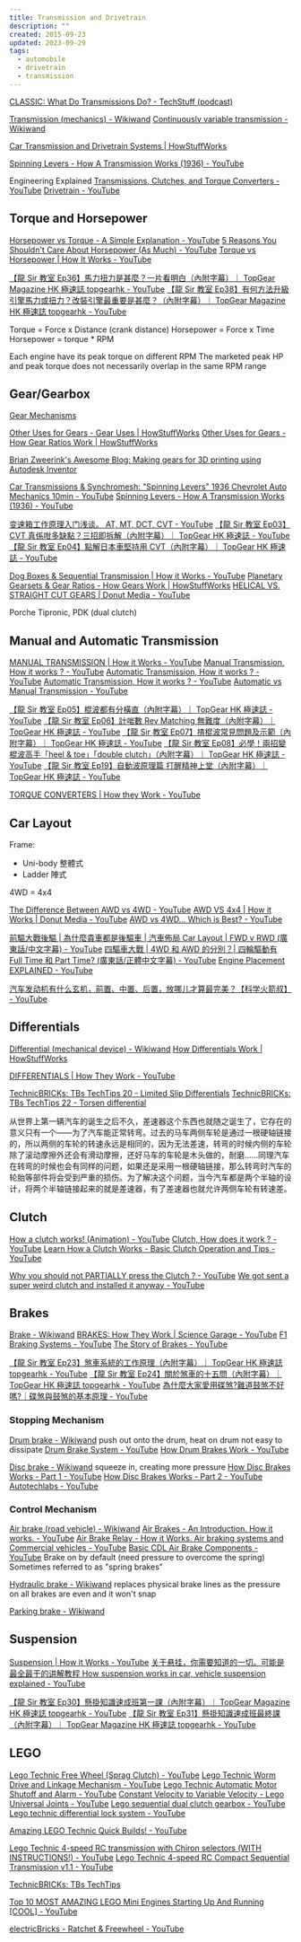 ```yaml
---
title: Transmission and Drivetrain
description: ""
created: 2015-09-23
updated: 2023-09-29
tags:
  - automobile
  - drivetrain
  - transmission
---
```


[CLASSIC: What Do Transmissions Do? - TechStuff (podcast)](https://player.fm/series/techstuff/classic-what-do-transmissions-do)

[Transmission (mechanics) - Wikiwand](<http://www.wikiwand.com/en/Transmission_(mechanics)>)
[Continuously variable transmission - Wikiwand](https://www.wikiwand.com/en/Continuously_variable_transmission)

[Car Transmission and Drivetrain Systems | HowStuffWorks](https://auto.howstuffworks.com/car-transmission-drivetrain-systems-channel.htm)

[Spinning Levers - How A Transmission Works (1936) - YouTube](https://www.youtube.com/watch?v=JOLtS4VUcvQ)

Engineering Explained
[Transmissions, Clutches, and Torque Converters - YouTube](https://www.youtube.com/playlist?list=PL7B5B6479699EB204)
[Drivetrain - YouTube](https://www.youtube.com/playlist?list=PLF4308E6ED64AEE88)

## Torque and Horsepower

[Horsepower vs Torque - A Simple Explanation - YouTube](https://www.youtube.com/watch?v=u-MH4sf5xkY)
[5 Reasons You Shouldn't Care About Horsepower (As Much) - YouTube](https://www.youtube.com/watch?v=mUO5bp-wyLU)
[Torque vs Horsepower | How It Works - YouTube](https://www.youtube.com/watch?v=mRROa_plpTc)

[【龍 Sir 教室 Ep36】馬力扭力是甚麼？一片看明白（內附字幕）｜ TopGear Magazine HK 極速誌 topgearhk - YouTube](https://www.youtube.com/watch?v=-763x880ifA)
[【龍 Sir 教室 Ep38】有何方法升級引擎馬力或扭力？改裝引擎最重要是甚麼？（內附字幕）｜ TopGear Magazine HK 極速誌 topgearhk - YouTube](https://www.youtube.com/watch?v=AoSVcuCkUE8)

Torque = Force x Distance (crank distance)
Horsepower = Force x Time
Horsepower = torque \* RPM

Each engine have its peak torque on different RPM
The marketed peak HP and peak torque does not necessarily overlap in the same RPM range

## Gear/Gearbox

[Gear Mechanisms](http://www.mekanizmalar.com/menu-gear.html)

[Other Uses for Gears - Gear Uses | HowStuffWorks](https://auto.howstuffworks.com/gears3.htm)
[Other Uses for Gears - How Gear Ratios Work | HowStuffWorks](https://science.howstuffworks.com/transport/engines-equipment/gear-ratio4.htm)

[Brian Zweerink's Awesome Blog: Making gears for 3D printing using Autodesk Inventor](http://brianzawesomeblog.blogspot.com/2018/01/making-gears-for-3d-printing-using.html)

[Car Transmissions & Synchromesh: "Spinning Levers" 1936 Chevrolet Auto Mechanics 10min - YouTube](https://www.youtube.com/watch?v=aFvj6RQOLtM)
[Spinning Levers - How A Transmission Works (1936) - YouTube](https://www.youtube.com/watch?v=JOLtS4VUcvQ)

[变速箱工作原理入门浅谈。 AT, MT, DCT, CVT - YouTube](https://www.youtube.com/watch?v=-xTBblW1ESM)
[【龍 Sir 教室 Ep03】CVT 真係咁多缺點？三招即拆解（內附字幕）｜ TopGear HK 極速誌 - YouTube](https://www.youtube.com/watch?v=MR9OFefMfv4)
[【龍 Sir 教室 Ep04】點解日本車堅持用 CVT（內附字幕）｜ TopGear HK 極速誌 - YouTube](https://www.youtube.com/watch?v=cAyumBtjoks)

[Dog Boxes & Sequential Transmission | How it Works - YouTube](https://www.youtube.com/watch?v=RikzgmPvmnE)
[Planetary Gearsets & Gear Ratios - How Gears Work | HowStuffWorks](https://science.howstuffworks.com/transport/engines-equipment/gear7.htm)
[HELICAL VS. STRAIGHT CUT GEARS | Donut Media - YouTube](https://www.youtube.com/watch?v=Zy4kYFWZ1_g)

Porche Tipronic, PDK (dual clutch)

## Manual and Automatic Transmission

[MANUAL TRANSMISSION | How it Works - YouTube](https://www.youtube.com/watch?v=h50yIRZzPGU)
[Manual Transmission, How it works ? - YouTube](https://www.youtube.com/watch?v=wCu9W9xNwtI)
[Automatic Transmission, How it works ? - YouTube](https://www.youtube.com/watch?v=Ugao6jTyM7k)
[Automatic Transmission, How it works ? - YouTube](https://www.youtube.com/watch?v=u_y1S8C0Hmc)
[Automatic vs Manual Transmission - YouTube](https://www.youtube.com/watch?v=auQgOtveQi0)

[【龍 Sir 教室 Ep05】棍波都有分橫直（內附字幕）｜ TopGear HK 極速誌 - YouTube](https://www.youtube.com/watch?v=n63zcCRMLIU)
[【龍 Sir 教室 Ep06】計啱數 Rev Matching 無難度（內附字幕）｜ TopGear HK 極速誌 - YouTube](https://www.youtube.com/watch?v=brXAWJ7nnEE)
[【龍 Sir 教室 Ep07】揸棍波常見問題及示範（內附字幕）｜ TopGear HK 極速誌 - YouTube](https://www.youtube.com/watch?v=ZMM4eTLKnnk)
[【龍 Sir 教室 Ep08】必學！兩招變棍波高手「heel & toe」「double clutch」（內附字幕）｜ TopGear HK 極速誌 - YouTube](https://www.youtube.com/watch?v=yoFTVM6w8so)
[【龍 Sir 教室 Ep19】自動波原理篇 打醒精神上堂（內附字幕）｜ TopGear HK 極速誌 - YouTube](https://www.youtube.com/watch?v=Rjw7pXHGPhg)

[TORQUE CONVERTERS | How they Work - YouTube](https://www.youtube.com/watch?v=PI2RPGcKdPA)

## Car Layout

Frame:

- Uni-body 整體式
- Ladder 陣式

4WD = 4x4

[The Difference Between AWD vs 4WD - YouTube](https://www.youtube.com/watch?v=rHMDtEPeuQM)
[AWD VS 4x4 | How it Works | Donut Media - YouTube](https://www.youtube.com/watch?v=JUqSSD0rkbU)
[AWD vs 4WD... Which is Best? - YouTube](https://www.youtube.com/watch?v=7xlKfwDPV9M)

[前驅大戰後驅 | 為什麼貴車都是後驅車 | 汽車佈局 Car Layout | FWD v RWD (廣東話/中文字幕) - YouTube](https://www.youtube.com/watch?v=Ojsu2nDbDls)
[四驅車大戰 | 4WD 和 AWD 的分別？| 四輪驅動有 Full Time 和 Part Time? (廣東話/正體中文字幕) - YouTube](https://www.youtube.com/watch?v=7KvhWx5Phx8)
[Engine Placement EXPLAINED - YouTube](https://www.youtube.com/watch?v=SiOSbHo2dvk)

[汽车发动机有什么玄机，前置、中置、后置，放哪儿才算最完美？【科学火箭叔】 - YouTube](https://www.youtube.com/watch?v=YQNxuCMj7hU)

## Differentials

[Differential (mechanical device) - Wikiwand](<https://www.wikiwand.com/en/Differential_(mechanical_device)>)
[How Differentials Work | HowStuffWorks](https://auto.howstuffworks.com/differential.htm)

[DIFFERENTIALS | How They Work - YouTube](https://www.youtube.com/watch?v=85CA4_cgZ5U)

[TechnicBRICKs: TBs TechTips 20 - Limited Slip Differentials](http://www.technicbricks.com/2009/02/tbs-techtips-20-limited-slip.html)
[TechnicBRICKs: TBs TechTips 22 - Torsen differential](http://www.technicbricks.com/2009/03/tbs-techtips-22-torsen-differential.html)

从世界上第一辆汽车的诞生之后不久，差速器这个东西也就随之诞生了，它存在的意义只有一个——为了汽车能正常转弯。过去的马车两侧车轮是通过一根硬轴链接的，所以两侧的车轮的转速永远是相同的，因为无法差速，转弯的时候内侧的车轮除了滚动摩擦外还会有滑动摩擦，还好马车的车轮是木头做的，耐磨……同理汽车在转弯的时候也会有同样的问题，如果还是采用一根硬轴链接，那么转弯时汽车的轮胎等部件将会受到严重的损伤。为了解决这个问题，当今汽车都是两个半轴的设计，将两个半轴链接起来的就是差速器，有了差速器也就允许两侧车轮有转速差。

## Clutch

[How a clutch works! (Animation) - YouTube](https://www.youtube.com/watch?v=pqF-aBtTBnY)
[Clutch, How does it work ? - YouTube](https://www.youtube.com/watch?v=devo3kdSPQY)
[Learn How a Clutch Works - Basic Clutch Operation and Tips - YouTube](https://www.youtube.com/watch?v=9UmrCl2nLKM)

[Why you should not PARTIALLY press the Clutch ? - YouTube](https://www.youtube.com/watch?v=_hKvS6xTC0E)
[We got sent a super weird clutch and installed it anyway - YouTube](https://www.youtube.com/watch?v=Jnfkdm_wGAs)

## Brakes

[Brake - Wikiwand](https://www.wikiwand.com/en/Brake)
[BRAKES: How They Work | Science Garage - YouTube](https://www.youtube.com/watch?v=6H7nwlT_qNY)
[F1 Braking Systems - YouTube](https://www.youtube.com/watch?v=0ykCdaRzn5g)
[The Story of Brakes - YouTube](https://www.youtube.com/watch?v=Z-F3NDGeu2s)

[【龍 Sir 教室 Ep23】煞車系統的工作原理（內附字幕）｜ TopGear HK 極速誌 topgearhk - YouTube](https://www.youtube.com/watch?v=q9UaJfePFX4)
[【龍 Sir 教室 Ep24】關於煞車的十五問（內附字幕）｜ TopGear HK 極速誌 topgearhk - YouTube](https://www.youtube.com/watch?v=ovFpXQ9fG1Q)
[為什麼大家愛用碟煞?難道鼓煞不好嗎?｜碟煞與鼓煞的基本原理 - YouTube](https://www.youtube.com/watch?v=fPLFSn9w2pQ)

### Stopping Mechanism

[Drum brake - Wikiwand](https://www.wikiwand.com/en/Drum_brake) push out onto the drum, heat on drum not easy to dissipate
[Drum Brake System - YouTube](https://www.youtube.com/watch?v=g5n8OqS1Fow)
[How Drum Brakes Work - YouTube](https://www.youtube.com/watch?v=s7aptDmOQ7U)

[Disc brake - Wikiwand](https://www.wikiwand.com/en/Disc_brake) squeeze in, creating more pressure
[How Disc Brakes Works - Part 1 - YouTube](https://www.youtube.com/watch?v=MAuVDB-G-HQ)
[How Disc Brakes Works - Part 2 - YouTube](https://www.youtube.com/watch?v=bGKJOICWmFQ)
[Autotechlabs - YouTube](https://www.youtube.com/channel/UCtfVcXWhbSnF-fWHJ6ugw5A)

### Control Mechanism

[Air brake (road vehicle) - Wikiwand](<https://www.wikiwand.com/en/Air_brake_(road_vehicle)>)
[Air Brakes - An Introduction. How it works. - YouTube](https://www.youtube.com/watch?v=f9fLf4UUIQE)
[Air Brake Relay - How it Works. Air braking systems and Commercial vehicles - YouTube](https://www.youtube.com/watch?v=f3LD8M0HKjo)
[Basic CDL Air Brake Components - YouTube](https://www.youtube.com/watch?v=dMxilatT0qw)
Brake on by default (need pressure to overcome the spring)
Sometimes referred to as "spring brakes"

[Hydraulic brake - Wikiwand](https://www.wikiwand.com/en/Hydraulic_brake)
replaces physical brake lines as the pressure on all brakes are even and it won't snap

[Parking brake - Wikiwand](https://www.wikiwand.com/en/Parking_brake)

## Suspension

[Suspension | How it Works - YouTube](https://www.youtube.com/watch?v=_k0Gjre1QlY)
[关于悬挂，你需要知道的一切。可能是最全最干的讲解教程 How suspension works in car, vehicle suspension explained - YouTube](https://www.youtube.com/watch?v=_Fp_iH2_Rhw)

[【龍 Sir 教室 Ep30】懸掛知識速成班第一課（內附字幕）｜ TopGear Magazine HK 極速誌 topgearhk - YouTube](https://www.youtube.com/watch?v=gROdyNpDQ-g)
[【龍 Sir 教室 Ep31】懸掛知識速成班最終課（內附字幕）｜ TopGear Magazine HK 極速誌 topgearhk - YouTube](https://www.youtube.com/watch?v=C_aTzSHLIho)

## LEGO

[Lego Technic Free Wheel (Sprag Clutch) - YouTube](https://www.youtube.com/watch?v=pGgv7VNb6Nk)
[Lego Technic Worm Drive and Linkage Mechanism - YouTube](https://www.youtube.com/watch?v=nioqNDyVBf4)
[Lego Technic Automatic Motor Shutoff and Alarm - YouTube](https://www.youtube.com/watch?v=634lmmKqRw4)
[Constant Velocity to Variable Velocity - Lego Universal Joints - YouTube](https://www.youtube.com/watch?v=ukt9L89OSHI)
[Lego sequential dual clutch gearbox - YouTube](https://www.youtube.com/watch?v=tRqLCK8UyzA)
[Lego technic differential lock system - YouTube](https://www.youtube.com/watch?v=-4rYD4ewHtA)

[Amazing LEGO Technic Quick Builds! - YouTube](https://www.youtube.com/playlist?list=PLRNbTEZ7dhL2ClvMWsqqGJana3K-hYlP2)

[Lego Technic 4-speed RC transmission with Chiron selectors (WITH INSTRUCTIONS!) - YouTube](https://www.youtube.com/watch?v=wq_jOdheWEs)
[Lego Technic 4-speed RC Compact Sequential Transmission v1.1 - YouTube](https://www.youtube.com/watch?v=EIEuqMf_VF0)

[TechnicBRICKs: TBs TechTips](http://www.technicbricks.com/search/label/TBs%20TechTips?updated-max=2009-09-01T03:09:00%2B01:00&max-results=20&start=10&by-date=false)

[Top 10 MOST AMAZING LEGO Mini Engines Starting Up And Running [COOL] - YouTube](https://www.youtube.com/watch?v=dgP5ldlYItU)

[electricBricks - Ratchet & Freewheel - YouTube](https://www.youtube.com/watch?v=s9Dx_Gq_AQI)
